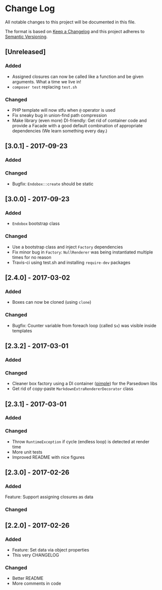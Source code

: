 # Change Log

All notable changes to this project will be documented in this file.

The format is based on [Keep a Changelog](http://keepachangelog.com/)
and this project adheres to [Semantic Versioning](http://semver.org/).


## [Unreleased]
### Added
- Assigned closures can now be called like a function and be given arguments. What a time we live in!
- `composer test` replacing `test.sh`
### Changed
- PHP template will now stfu when `@` operator is used
- Fix sneaky bug in union-find path compression
- Make library (even more) DI-friendly: Get rid of container code and provide a Facade with a good default combination of appropriate dependencies (We learn something every day.)

## [3.0.1] - 2017-09-23
### Added
### Changed
- Bugfix: `Endobox::create` should be static

## [3.0.0] - 2017-09-23
### Added
- `Endobox` bootstrap class
### Changed
- Use a bootstrap class and inject `Factory` dependencies
- Fix minor bug in `Factory`: `NullRenderer` was being instantiated multiple times for no reason
- Travis-ci using test.sh and installing `require-dev` packages

## [2.4.0] - 2017-03-02
### Added
- Boxes can now be cloned (using `clone`)

### Changed
- Bugfix: Counter variable from foreach loop (called `$x`) was visible inside templates

## [2.3.2] - 2017-03-01
### Added
### Changed
- Cleaner box factory using a DI container ([pimple](http://pimple.sensiolabs.org)) for the Parsedown libs
- Get rid of copy-paste `MarkdownExtraRendererDecorator` class

## [2.3.1] - 2017-03-01
### Added
### Changed
- Throw `RuntimeException` if cycle (endless loop) is detected at render time
- More unit tests
- Improved README with nice figures

## [2.3.0] - 2017-02-26
### Added
Feature: Support assigning closures as data

### Changed
## [2.2.0] - 2017-02-26
### Added
- Feature: Set data via object properties
- This very CHANGELOG

### Changed
- Better README
- More comments in code
